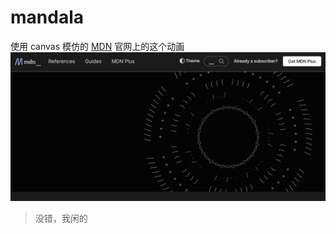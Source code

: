 # mandala
使用 canvas 模仿的 [MDN](https://developer.mozilla.org/) 官网上的这个动画
![](./imgs/mdn.jpg)

> 没错，我闲的